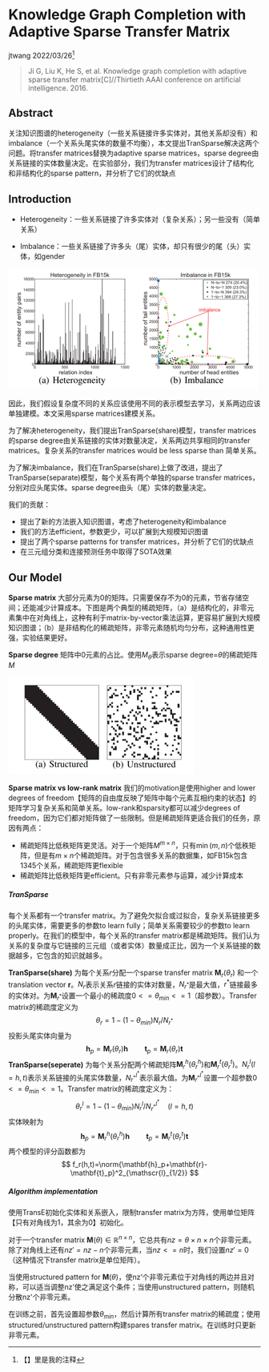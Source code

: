 # Knowledge Graph Completion with Adaptive Sparse Transfer Matrix

jtwang	2022/03/26[^1]

[^1]: 【】里是我的注释

> Ji G, Liu K, He S, et al. Knowledge graph completion with adaptive sparse transfer matrix[C]//Thirtieth AAAI conference on artificial intelligence. 2016.

## Abstract

关注知识图谱的heterogeneity（一些关系链接许多实体对，其他关系却没有）和imbalance（一个关系头尾实体的数量不均衡），本文提出TranSparse解决这两个问题。将transfer matrices替换为adaptive sparse matrices，sparse degree由关系链接的实体数量决定。在实验部分，我们为transfer matrices设计了结构化和非结构化的sparse pattern，并分析了它们的优缺点



## Introduction

- Heterogeneity：一些关系链接了许多实体对（复杂关系）；另一些没有（简单关系）

- Imbalance：一些关系链接了许多头（尾）实体，却只有很少的尾（头）实体，如gender

<img src=".\fig\TranSparse\1.png" style="zoom:50%;" />

因此，我们假设复杂度不同的关系应该使用不同的表示模型去学习，关系两边应该单独建模。本文采用sparse matrices建模关系。

为了解决heterogeneity，我们提出TranSparse(share)模型，transfer matrices的sparse degree由关系链接的实体对数量决定，关系两边共享相同的transfer matrices。复杂关系的transfer matrices would be less sparse than 简单关系。

为了解决imbalance，我们在TranSparse(share)上做了改进，提出了TranSparse(separate)模型，每个关系有两个单独的sparse transfer matrices，分别对应头尾实体。sparse degree由头（尾）实体的数量决定。

我们的贡献：

- 提出了新的方法嵌入知识图谱，考虑了heterogeneity和imbalance
- 我们的方法efficient，参数更少，可以扩展到大规模知识图谱
- 提出了两个sparse patterns for transfer matrices，并分析了它们的优缺点
- 在三元组分类和连接预测任务中取得了SOTA效果



## Our Model

**Sparse matrix**	大部分元素为0的矩阵。只需要保存不为0的元素，节省存储空间；还能减少计算成本。下图是两个典型的稀疏矩阵，（a）是结构化的，非零元素集中在对角线上，这种有利于matrix-by-vector乘法运算，更容易扩展到大规模知识图谱；（b）是非结构化的稀疏矩阵，非零元素随机均匀分布，这种通用性更强，实验结果更好。

**Sparse degree**	矩阵中0元素的占比。使用$M_\theta$表示sparse degree=$\theta$的稀疏矩阵$M$

<img src=".\fig\TranSparse\2.png" style="zoom:50%;" />

**Sparse matrix vs low-rank matrix**	我们的motivation是使用higher and lower degrees of freedom【矩阵的自由度反映了矩阵中每个元素互相约束的状态】的矩阵学习复杂关系和简单关系。low-rank和sparsity都可以减少degrees of freedom，因为它们都对矩阵做了一些限制。但是稀疏矩阵更适合我们的任务，原因有两点：

- 稀疏矩阵比低秩矩阵更灵活。对于一个矩阵$M^{m\times n}$，只有$\min(m,n)$个低秩矩阵，但是有$m\times n$个稀疏矩阵。对于包含很多关系的数据集，如FB15k包含1345个关系，稀疏矩阵更flexible
- 稀疏矩阵比低秩矩阵更efficient。只有非零元素参与运算，减少计算成本

##### TranSparse

每个关系都有一个transfer matrix。为了避免欠拟合或过拟合，复杂关系链接更多的头尾实体，需要更多的参数to learn fully；简单关系需要较少的参数to learn properly。在我们的模型中，每个关系的transfer matrix都是稀疏矩阵。我们认为关系的复杂度与它链接的三元组（或者实体）数量成正比，因为一个关系链接的数据越多，它包含的知识就越多。

**TranSparse(share)**	为每个关系$r$分配一个sparse transfer matrix $\mathbf{M}_r(\theta_r)$ 和一个translation vector $\mathbf{r}$。$N_r$表示关系$r$链接的实体对数量，$N_{r^*}$是最大值，$r^*$链接最多的实体对。为$\mathbf{M}_{r^*}$设置一个最小的稀疏度$0<=\theta_{min}<=1$（超参数）。Transfer matrix的稀疏度定义为
$$
\theta_r=1-(1-\theta_{min})N_r/N_{r^*}
$$
投影头尾实体向量为
$$
\mathbf{h}_p=\mathbf{M}_r(\theta_r)\mathbf{h}\quad\quad \mathbf{t}_p=\mathbf{M}_r(\theta_r)\mathbf{t}
$$
**TranSparse(seperate)**	为每个关系分配两个稀疏矩阵$\mathbf{M}_r^h(\theta_r^h)$和$\mathbf{M}_r^t(\theta_r^t)$。$N_r^l(l=h,t)$表示关系链接的头尾实体数量，$N_{r^*}^{l^*}$表示最大值。为$\mathbf{M}_{r^*}^{l^*}$设置一个超参数$0<=\theta_{min}<=1$。Transfer matrix的稀疏度定义为：
$$
\theta_r^l=1-(1-\theta_{min})N_r^l/N_{r^*}^{l^*}\quad (l=h,t)
$$
实体映射为
$$
\mathbf{h}_p=\mathbf{M}_r^h(\theta_r^h)\mathbf{h}\quad\quad \mathbf{t}_p=\mathbf{M}_r^t(\theta_r^t)\mathbf{t}
$$
两个模型的评分函数都为
$$
f_r(h,t)=\norm{\mathbf{h}_p+\mathbf{r}-\mathbf{t}_p}^2_{\mathscr{l}_{1/2}}
$$

##### Algorithm implementation

使用TransE初始化实体和关系嵌入，限制transfer matrix为方阵，使用单位矩阵【只有对角线为1，其余为0】初始化。

对于一个transfer matrix $\mathbf{M}(\theta)\in\mathbb{R}^{n\times n}$，它总共有$nz=\theta\times n\times n$个非零元素。除了对角线上还有$nz'=nz-n$个非零元素，当$nz<=n$时，我们设置$nz'=0$（这种情况下transfer matrix是单位矩阵）。

当使用structured pattern for $\mathbf{M}(\theta)$，使nz‘个非零元素位于对角线的两边并且对称，可以适当调整nz’使之满足这个条件；当使用unstructured pattern，则随机分散nz'个非零元素。

在训练之前，首先设置超参数$\theta_{min}$，然后计算所有transfer matrix的稀疏度；使用structured/unstructured pattern构建spares transfer matrix。在训练时只更新非零元素。
